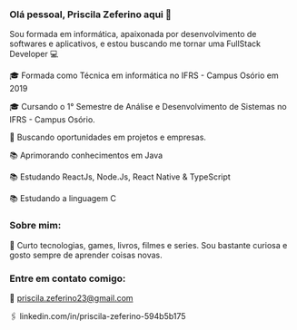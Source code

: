 ### Olá pessoal, Priscila Zeferino aqui 👋

<!--
**PriscilaZeferino/PriscilaZeferino** is a ✨ _special_ ✨ repository because its `README.md` (this file) appears on your GitHub profile.

- 🔭 I’m currently working on ...
- 🌱 I’m currently learning ...
- 👯 I’m looking to collaborate on ...
- 🤔 I’m looking for help with ...
- 💬 Ask me about ...
- 📫 How to reach me: ...
- 😄 Pronouns: ...
- ⚡ Fun fact: ...
-->

Sou formada em informática, apaixonada por desenvolvimento de softwares e aplicativos, e estou buscando me tornar uma FullStack Developer :computer:

:mortar_board: Formada como Técnica em informática no IFRS - Campus Osório em 2019

:mortar_board: Cursando o 1° Semestre de Análise e Desenvolvimento de Sistemas no IFRS - Campus Osório.

:office: Buscando oportunidades em projetos e empresas.

:books: Aprimorando conhecimentos em Java

:books: Estudando ReactJs, Node.Js, React Native & TypeScript

:books: Estudando a linguagem C

### Sobre mim:

💬 Curto tecnologias, games, livros, filmes e series. Sou bastante curiosa e gosto sempre de aprender coisas novas.

### Entre em contato comigo:

:e-mail: priscila.zeferino23@gmail.com

🖇 linkedin.com/in/priscila-zeferino-594b5b175
